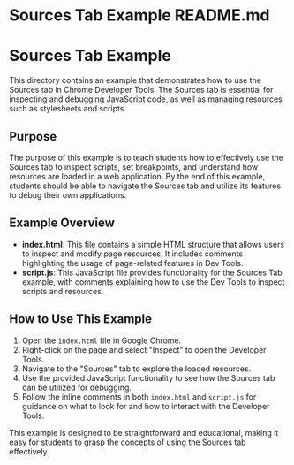 # Sources Tab Example README.md

# Sources Tab Example

This directory contains an example that demonstrates how to use the Sources tab in Chrome Developer Tools. The Sources tab is essential for inspecting and debugging JavaScript code, as well as managing resources such as stylesheets and scripts.

## Purpose

The purpose of this example is to teach students how to effectively use the Sources tab to inspect scripts, set breakpoints, and understand how resources are loaded in a web application. By the end of this example, students should be able to navigate the Sources tab and utilize its features to debug their own applications.

## Example Overview

- **index.html**: This file contains a simple HTML structure that allows users to inspect and modify page resources. It includes comments highlighting the usage of page-related features in Dev Tools.
- **script.js**: This JavaScript file provides functionality for the Sources Tab example, with comments explaining how to use the Dev Tools to inspect scripts and resources.

## How to Use This Example

1. Open the `index.html` file in Google Chrome.
2. Right-click on the page and select "Inspect" to open the Developer Tools.
3. Navigate to the "Sources" tab to explore the loaded resources.
4. Use the provided JavaScript functionality to see how the Sources tab can be utilized for debugging.
5. Follow the inline comments in both `index.html` and `script.js` for guidance on what to look for and how to interact with the Developer Tools.

This example is designed to be straightforward and educational, making it easy for students to grasp the concepts of using the Sources tab effectively.